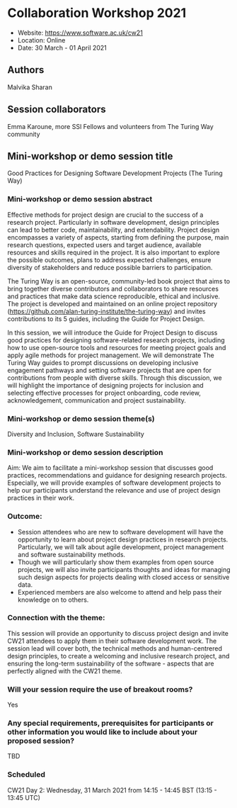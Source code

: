 # Collaboration Workshop 2021

* Website: https://www.software.ac.uk/cw21
* Location: Online
* Date: 30 March - 01 April 2021

## Authors
Malvika Sharan

## Session collaborators
Emma Karoune, more SSI Fellows and volunteers from The Turing Way community

## Mini-workshop or demo session title
Good Practices for Designing Software Development Projects (The Turing Way)

### Mini-workshop or demo session abstract
Effective methods for project design are crucial to the success of a research project.
Particularly in software development, design principles can lead to better code, maintainability, and extendability.
Project design encompasses a variety of aspects, starting from defining the purpose, main research questions, expected users and target audience, available resources and skills required in the project.
It is also important to explore the possible outcomes, plans to address expected challenges, ensure diversity of stakeholders and reduce possible barriers to participation.

The Turing Way is an open-source, community-led book project that aims to bring together diverse contributors and collaborators to share resources and practices that make data science reproducible, ethical and inclusive.
The project is developed and maintained on an online project repository (https://github.com/alan-turing-institute/the-turing-way) and invites contributions to its 5 guides, including the Guide for Project Design.

In this session, we will introduce the Guide for Project Design to discuss good practices for designing software-related research projects, including how to use open-source tools and resources for meeting project goals and apply agile methods for project management.
We will demonstrate The Turing Way guides to prompt discussions on developing inclusive engagement pathways and setting software projects that are open for contributions from people with diverse skills.
Through this discussion, we will highlight the importance of designing projects for inclusion and selecting effective processes for project onboarding, code review, acknowledgement, communication and project sustainability.

### Mini-workshop or demo session theme(s)
Diversity and Inclusion, Software Sustainability

### Mini-workshop or demo session description
Aim: We aim to facilitate a mini-workshop session that discusses good practices, recommendations and guidance for designing research projects.
Especially, we will provide examples of software development projects to help our participants understand the relevance and use of project design practices in their work.

### Outcome:
- Session attendees who are new to software development will have the opportunity to learn about project design practices in research projects. Particularly, we will talk about agile development, project management and software sustainability methods.
- Though we will particularly show them examples from open source projects, we will also invite participants thoughts and ideas for managing such design aspects for projects dealing with closed access or sensitive data.
- Experienced members are also welcome to attend and help pass their knowledge on to others.

### Connection with the theme:
This session will provide an opportunity to discuss project design and invite CW21 attendees to apply them in their software development work.
The session lead will cover both, the technical methods and human-centrered design principles, to create a welcoming and inclusive research project, and ensuring the long-term sustainability of the software - aspects that are perfectly aligned with the CW21 theme.

### Will your session require the use of breakout rooms?
Yes

### Any special requirements, prerequisites for participants or other information you would like to include about your proposed session?
TBD

### Scheduled
CW21 Day 2: Wednesday, 31 March 2021 from 14:15 - 14:45 BST (13:15 - 13:45 UTC)
